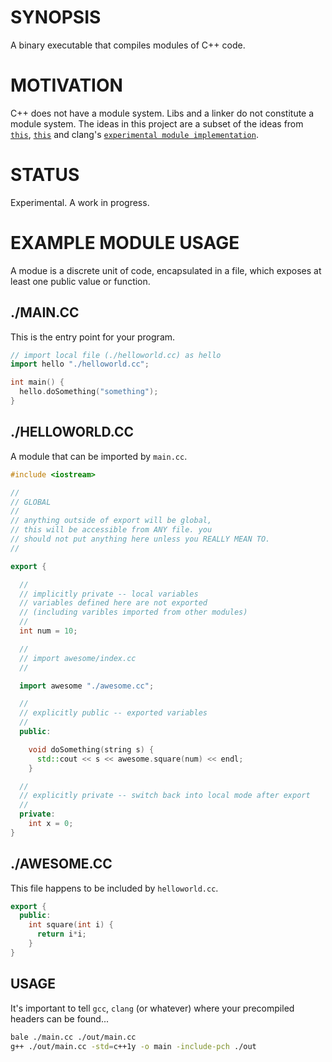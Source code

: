 # SYNOPSIS
A binary executable that compiles modules of C++ code.


# MOTIVATION
C++ does not have a module system. Libs and a linker do not constitute a
module system. The ideas in this project are a subset of the ideas from
[`this`](http://www.open-std.org/jtc1/sc22/wg21/docs/papers/2006/n2073.pdf), 
[`this`](http://isocpp.org/files/papers/n4214.pdf) and clang's 
[`experimental module implementation`](http://clang.llvm.org/docs/Modules.html).


# STATUS
Experimental. A work in progress.


# EXAMPLE MODULE USAGE
A modue is a discrete unit of code, encapsulated in a file, which exposes at 
least one public value or function. 


## ./MAIN.CC
This is the entry point for your program.

```cpp
// import local file (./helloworld.cc) as hello
import hello "./helloworld.cc";

int main() {
  hello.doSomething("something");
}
```


## ./HELLOWORLD.CC
A module that can be imported by `main.cc`.
```cpp
#include <iostream>

//
// GLOBAL
//
// anything outside of export will be global,
// this will be accessible from ANY file. you
// should not put anything here unless you REALLY MEAN TO.
//

export {

  //
  // implicitly private -- local variables
  // variables defined here are not exported
  // (including varibles imported from other modules)
  //
  int num = 10;

  //
  // import awesome/index.cc 
  //

  import awesome "./awesome.cc";

  //
  // explicitly public -- exported variables
  //
  public:

    void doSomething(string s) {
      std::cout << s << awesome.square(num) << endl;
    }

  //
  // explicitly private -- switch back into local mode after export
  //
  private:
    int x = 0;
}
```

## ./AWESOME.CC
This file happens to be included by `helloworld.cc`.

```cpp
export {
  public:
    int square(int i) {
      return i*i;
    }
}
```

## USAGE
It's important to tell `gcc`, `clang` (or whatever) where your 
precompiled headers can be found...

```bash
bale ./main.cc ./out/main.cc
g++ ./out/main.cc -std=c++1y -o main -include-pch ./out
```

